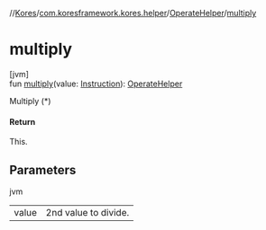 //[Kores](../../../index.md)/[com.koresframework.kores.helper](../index.md)/[OperateHelper](index.md)/[multiply](multiply.md)

# multiply

[jvm]\
fun [multiply](multiply.md)(value: [Instruction](../../com.koresframework.kores/-instruction/index.md)): [OperateHelper](index.md)

Multiply (*)

#### Return

This.

## Parameters

jvm

| | |
|---|---|
| value | 2nd value to divide. |
